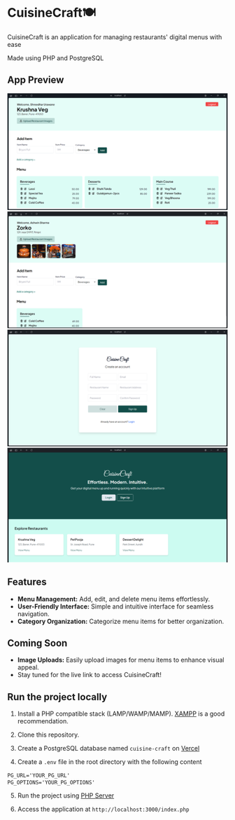 <!-- Basic README -->

# CuisineCraft🍽️

CuisineCraft is an application for managing restaurants' digital menus with ease

Made using PHP and PostgreSQL

## App Preview

<!-- add an image -->

![User Dashboard](assets/menu.png)
![User Dashboard](assets/image.png)
![Registration Page](assets/signup.png)
![Home Page](assets/home.png)

## Features

- **Menu Management:** Add, edit, and delete menu items effortlessly.
- **User-Friendly Interface:** Simple and intuitive interface for seamless navigation.
- **Category Organization:** Categorize menu items for better organization.

## Coming Soon

- **Image Uploads:** Easily upload images for menu items to enhance visual appeal.
- Stay tuned for the live link to access CuisineCraft!

## Run the project locally

1. Install a PHP compatible stack (LAMP/WAMP/MAMP). [XAMPP](https://apachefriends.org/) is a good recommendation.

2. Clone this repository.

3. Create a PostgreSQL database named `cuisine-craft` on [Vercel](https://vercel.com/docs/storage/vercel-postgres)

4. Create a `.env` file in the root directory with the following content

```env
PG_URL='YOUR_PG_URL'
PG_OPTIONS='YOUR_PG_OPTIONS'
```

5. Run the project using [PHP Server](https://marketplace.visualstudio.com/items?itemName=brapifra.phpserver)

6. Access the application at `http://localhost:3000/index.php`

